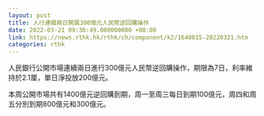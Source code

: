 ```yaml
---
layout: post
title: 人行連續兩日開展300億元人民幣逆回購操作
date: 2022-03-21 09:36:49.000000000 +08:00
link: https://news.rthk.hk/rthk/ch/component/k2/1640015-20220321.htm
categories: rthk
---
```


人民銀行公開市場連續兩日進行300億元人民幣逆回購操作，期限為7日，利率維持於2.1厘，單日淨投放200億元。

本周公開市場共有1400億元逆回購到期，周一至周三每日到期100億元，周四和周五分別到期800億元和300億元。
